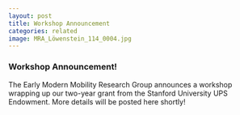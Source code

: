 ```yaml
---
layout: post
title: Workshop Announcement
categories: related
image: MRA_Löwenstein_114_0004.jpg
---
```


### Workshop Announcement!

The Early Modern Mobility Research Group announces a workshop wrapping up our two-year grant from the Stanford University UPS Endowment. More details will be posted here shortly!
